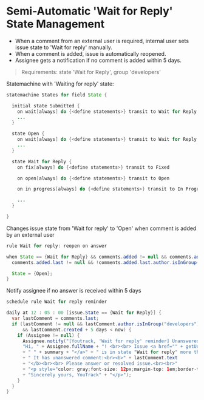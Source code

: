 Semi-Automatic 'Wait for Reply' State Management
====================
* When a comment from an external user is required, internal user sets issue state to 'Wait for reply' manually. 
* When a comment is added, issue is automatically reopened. 
* Assignee gets a notification if no comment is added within 5 days.

>Requirements:
>state 'Wait for Reply', 
>group 'developers'

Statemachine with 'Waiting for reply' state:
```java
statemachine States for field State {

  initial state Submitted {
    on wait[always] do {<define statements>} transit to Wait for Reply
    ...
  }

  state Open {
    on wait[always] do {<define statements>} transit to Wait for Reply
    ...
  }

  state Wait for Reply {
    on fix[always] do {<define statements>} transit to Fixed

    on open[always] do {<define statements>} transit to Open

    on in progress[always] do {<define statements>} transit to In Progress

    ...
  }

}
```
Changes issue state from 'Wait for reply' to 'Open' when comment is added by an external user
```java
rule Wait for reply: reopen on answer

when State == {Wait for Reply} && comments.added != null && comments.added.isNotEmpty &&
  comments.added.last != null && !comments.added.last.author.isInGroup("developers") {

  State = {Open};
}
```
Notify assignee if no answer is received within 5 days
```java
schedule rule Wait for reply reminder

daily at 12 : 05 : 00 [issue.State == {Wait for Reply}] {
  var lastComment = comments.last;
  if (lastComment != null && lastComment.author.isInGroup("developers")
      && lastComment.created + 5 days < now) {
    if (Assignee != null) {
      Assignee.notify("[Youtrack, 'Wait for reply' reminder] Unanswered comment within 5 days",
      "Hi, " + Assignee.fullName + "! <br><br> Issue <a href="" + getUrl() + "">" + getId()
      + " " + summary + "</a>" + " is in state "Wait for reply" more than 5 days."
      + " It has unanswered comment:<br><b>" + lastComment.text
      + "</b><br><br> Please answer or resolved issue.<br><br>"
      + "<p style="color: gray;font-size: 12px;margin-top: 1em;border-top: 1px solid #D4D5D6">"
      + "Sincerely yours, YouTrack" + "</p>");
    }
  }
}
```